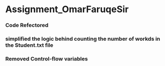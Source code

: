 # Assignment_OmarFaruqeSir
### Code Refectored
### simplified the logic behind counting the number of workds in the Student.txt file
### Removed Control-flow variables
